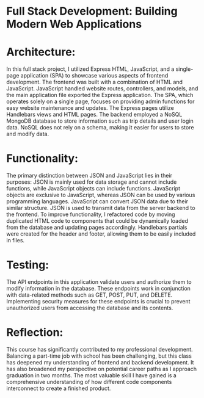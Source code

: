 # Full Stack Development: Building Modern Web Applications

# Architecture:
In this full stack project, I utilized Express HTML, JavaScript, and a single-page application (SPA) to showcase various aspects of frontend development. The frontend was built with a combination of HTML and JavaScript. JavaScript handled website routes, controllers, and models, and the main application file exported the Express application. The SPA, which operates solely on a single page, focuses on providing admin functions for easy website maintenance and updates. The Express pages utilize Handlebars views and HTML pages. The backend employed a NoSQL MongoDB database to store information such as trip details and user login data. NoSQL does not rely on a schema, making it easier for users to store and modify data.

# Functionality:
The primary distinction between JSON and JavaScript lies in their purposes: JSON is mainly used for data storage and cannot include functions, while JavaScript objects can include functions. JavaScript objects are exclusive to JavaScript, whereas JSON can be used by various programming languages. JavaScript can convert JSON data due to their similar structure. JSON is used to transmit data from the server backend to the frontend. To improve functionality, I refactored code by moving duplicated HTML code to components that could be dynamically loaded from the database and updating pages accordingly. Handlebars partials were created for the header and footer, allowing them to be easily included in files.

# Testing:
The API endpoints in this application validate users and authorize them to modify information in the database. These endpoints work in conjunction with data-related methods such as GET, POST, PUT, and DELETE. Implementing security measures for these endpoints is crucial to prevent unauthorized users from accessing the database and its contents.

# Reflection:
This course has significantly contributed to my professional development. Balancing a part-time job with school has been challenging, but this class has deepened my understanding of frontend and backend development. It has also broadened my perspective on potential career paths as I approach graduation in two months. The most valuable skill I have gained is a comprehensive understanding of how different code components interconnect to create a finished product.
